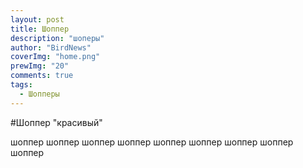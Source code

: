 ```yaml
---
layout: post
title: Шоппер
description: "шоперы"
author: "BirdNews"
coverImg: "home.png"
prewImg: "20"
comments: true
tags:
  - Шопперы
---
```


#Шоппер "красивый"

шоппер шоппер шоппер шоппер шоппер шоппер шоппер шоппер шоппер 